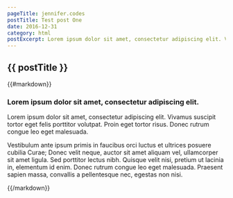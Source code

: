 ```yaml
---
pageTitle: jennifer.codes
postTitle: Test post One
date: 2016-12-31
category: html
postExcerpt: Lorem ipsum dolor sit amet, consectetur adipiscing elit. Vivamus suscipit tortor eget felis porttitor volutpat. Proin eget tortor risus. Donec rutrum congue leo eget malesuada.
---
```


<h2>{{ postTitle }}</h2>

{{#markdown}}
### Lorem ipsum dolor sit amet, consectetur adipiscing elit. 

Lorem ipsum dolor sit amet, consectetur adipiscing elit. Vivamus suscipit tortor eget felis porttitor volutpat. Proin eget tortor risus. Donec rutrum congue leo eget malesuada. 

Vestibulum ante ipsum primis in faucibus orci luctus et ultrices posuere cubilia Curae; Donec velit neque, auctor sit amet aliquam vel, ullamcorper sit amet ligula. Sed porttitor lectus nibh. Quisque velit nisi, pretium ut lacinia in, elementum id enim. Donec rutrum congue leo eget malesuada. Praesent sapien massa, convallis a pellentesque nec, egestas non nisi.

{{/markdown}}